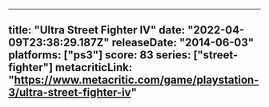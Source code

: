 
---
title: "Ultra Street Fighter IV"
date: "2022-04-09T23:38:29.187Z"
releaseDate: "2014-06-03"
platforms: ["ps3"]
score: 83
series: ["street-fighter"]
metacriticLink: "https://www.metacritic.com/game/playstation-3/ultra-street-fighter-iv"
---

